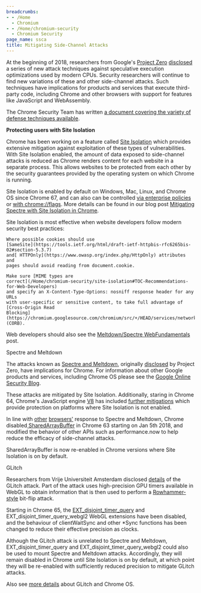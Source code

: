 ```yaml
---
breadcrumbs:
- - /Home
  - Chromium
- - /Home/chromium-security
  - Chromium Security
page_name: ssca
title: Mitigating Side-Channel Attacks
---
```


At the beginning of 2018, researchers from Google's [Project
Zero](https://googleprojectzero.blogspot.com/2014/07/announcing-project-zero.html)
[disclosed](https://googleprojectzero.blogspot.com/2018/01/reading-privileged-memory-with-side.html)
a series of new attack techniques against speculative execution optimizations
used by modern CPUs. Security researchers will continue to find new variations
of these and other side-channel attacks. Such techniques have implications for
products and services that execute third-party code, including Chrome and other
browsers with support for features like JavaScript and WebAssembly.

The Chrome Security Team has written [a document covering the variety of defense
techniques
available](https://chromium.googlesource.com/chromium/src/+/HEAD/docs/security/side-channel-threat-model.md).

**Protecting users with Site Isolation**

Chrome has been working on a feature called [Site
Isolation](/Home/chromium-security/site-isolation) which provides extensive
mitigation against exploitation of these types of vulnerabilities. With Site
Isolation enabled, the amount of data exposed to side-channel attacks is reduced
as Chrome renders content for each website in a separate process. This allows
websites to be protected from each other by the security guarantees provided by
the operating system on which Chrome is running.

Site Isolation is enabled by default on Windows, Mac, Linux, and Chrome OS since
Chrome 67, and can also can be controlled [via enterprise
policies](https://support.google.com/chrome/a/answer/7581529) or [with
chrome://flags](https://support.google.com/chrome/answer/7623121). More details
can be found in our blog post [Mitigating Spectre with Site Isolation in
Chrome](https://security.googleblog.com/2018/07/mitigating-spectre-with-site-isolation.html).

Site Isolation is most effective when website developers follow modern security
best practices:

    Where possible cookies should use
    [SameSite](https://tools.ietf.org/html/draft-ietf-httpbis-rfc6265bis-02#section-5.3.7)
    and[ HTTPOnly](https://www.owasp.org/index.php/HttpOnly) attributes and
    pages should avoid reading from document.cookie.

    Make sure [MIME types are
    correct](/Home/chromium-security/site-isolation#TOC-Recommendations-for-Web-Developers)
    and specify an X-Content-Type-Options: nosniff response header for any URLs
    with user-specific or sensitive content, to take full advantage of
    [Cross-Origin Read
    Blocking](https://chromium.googlesource.com/chromium/src/+/HEAD/services/network/cross_origin_read_blocking_explainer.md)
    (CORB).

Web developers should also see the [Meltdown/Spectre
WebFundamentals](https://developers.google.com/web/updates/2018/02/meltdown-spectre)
post.

Spectre and Meltdown

The attacks known as [Spectre and Meltdown](https://meltdownattack.com/),
originally
[disclosed](https://googleprojectzero.blogspot.com/2018/01/reading-privileged-memory-with-side.html)
by Project Zero, have implications for Chrome. For information about other
Google products and services, including Chrome OS please see the [Google Online
Security
Blog](https://security.googleblog.com/2018/01/todays-cpu-vulnerability-what-you-need.html).

These attacks are mitigated by Site Isolation. Additionally, staring in Chrome
64, Chrome's JavaScript engine [V8](https://www.v8project.org/) has included
[further mitigations](https://github.com/v8/v8/wiki/Untrusted-code-mitigations)
which provide protection on platforms where Site Isolation is not enabled.

In line with
[other](https://blog.mozilla.org/security/2018/01/03/mitigations-landing-new-class-timing-attack/)
[browsers'](https://blogs.windows.com/msedgedev/2018/01/03/speculative-execution-mitigations-microsoft-edge-internet-explorer/)
response to Spectre and Meltdown, Chrome disabled[
SharedArrayBuffer](https://developer.mozilla.org/en-US/docs/Web/JavaScript/Reference/Global_Objects/SharedArrayBuffer)
in Chrome 63 starting on Jan 5th 2018, and modified the behavior of other APIs
such as performance.now to help reduce the efficacy of side-channel attacks.

SharedArrayBuffer is now re-enabled in Chrome versions where Site Isolation is
on by default.

GLitch

Researchers from Vrije Universiteit Amsterdam disclosed
[details](https://www.vusec.net/wp-content/uploads/2018/05/glitch.pdf) of the
GLitch attack. Part of the attack uses high-precision GPU timers available in
WebGL to obtain information that is then used to perform a
[Rowhammer-style](https://en.wikipedia.org/wiki/Row_hammer) bit-flip attack.

Starting in Chrome 65, the
[EXT_disjoint_timer_query](https://developer.mozilla.org/en-US/docs/Web/API/EXT_disjoint_timer_query)
and EXT_disjoint_timer_query_webgl2 WebGL extensions have been disabled, and the
behaviour of clientWaitSync and other \*Sync functions has been changed to
reduce their effective precision as clocks.

Although the GLitch attack is unrelated to Spectre and Meltdown,
EXT_disjoint_timer_query and EXT_disjoint_timer_query_webgl2 could also be used
to mount Spectre and Meltdown attacks. Accordingly, they will remain disabled in
Chrome until Site Isolation is on by default, at which point they will be
re-enabled with sufficiently reduced precision to mitigate GLitch attacks.

Also see [more
details](http://www.chromium.org/chromium-os/glitch-vulnerability-status) about
GLitch and Chrome OS.
